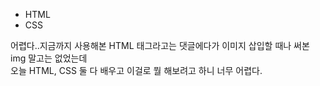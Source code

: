 + HTML
+ CSS

어렵다..지금까지 사용해본 HTML 태그라고는 댓글에다가 이미지 삽입할 때나 써본 img 말고는 없었는데 <br>
오늘 HTML, CSS 둘 다 배우고 이걸로 뭘 해보려고 하니 너무 어렵다.
